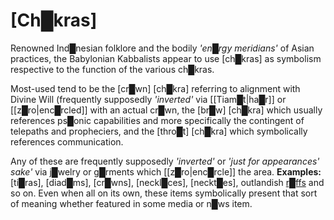 # **[Ch█kras]**

Renowned Ind█nesian folklore and the bodily *'en█rgy meridians'* of Asian practices, the Babylonian Kabbalists appear to use [ch█kras] as symbolism respective to the function of the various ch█kras.

Most-used tend to be the \[cr█wn\] [ch█kra] referring to alignment with Divine Will (frequently supposedly *'inverted'* via [[Tiam█t|ha█r]] or [[z█ro|enc█rcled]] with an actual cr█wn, the \[br█w\] [ch█kra] which usually references ps█onic capabilities and more specifically the contingent of telepaths and propheciers, and the \[thro█t\] [ch█kra] which symbolically references communication.

Any of these are frequently supposedly *'inverted'* or *'just for appearances' sake'* via j█welry or g█rments which [[z█ro|enc█rcle]] the area.  **Examples:** [ti█ras], [diad█ms], [cr█wns], [neckl█ces], [neckt█es], outlandish [r█ffs](https://en.wikipedia.org/wiki/Ruff_(clothing)) and so on.  Even when all on its own, these items symbolically present that sort of meaning whether featured in some media or n█ws item.